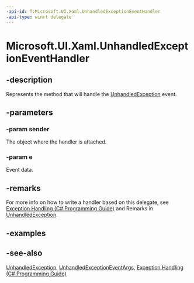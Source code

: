 ```yaml
---
-api-id: T:Microsoft.UI.Xaml.UnhandledExceptionEventHandler
-api-type: winrt delegate
---
```

<!-- Delegate syntax.
public delegate void UnhandledExceptionEventHandler(System.Object sender, Microsoft.UI.Xaml.UnhandledExceptionEventArgs e)
-->
# Microsoft.UI.Xaml.UnhandledExceptionEventHandler

## -description

Represents the method that will handle the [UnhandledException](application_unhandledexception.md) event.

## -parameters

### -param sender

The object where the handler is attached.

### -param e

Event data.

## -remarks

For more info on how to write a handler based on this delegate, see [Exception Handling (C# Programming Guide)](/dotnet/csharp/fundamentals/exceptions/exception-handling) and Remarks in [UnhandledException](application_unhandledexception.md).

## -examples

## -see-also

[UnhandledException](application_unhandledexception.md), [UnhandledExceptionEventArgs](unhandledexceptioneventargs.md), [Exception Handling (C# Programming Guide)](/dotnet/csharp/fundamentals/exceptions/exception-handling)
